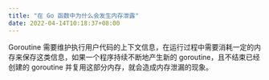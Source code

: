 ```yaml
---
title: "在 Go 函数中为什么会发生内存泄露"
date: 2022-04-14T10:18:37+08:00
---
```


Goroutine 需要维护执行用户代码的上下文信息，在运行过程中需要消耗一定的内存来保存这类信息，如果一个程序持续不断地产生新的 goroutine，且不结束已经创建的 goroutine 并复用这部分内存，就会造成内存泄漏的现象。
